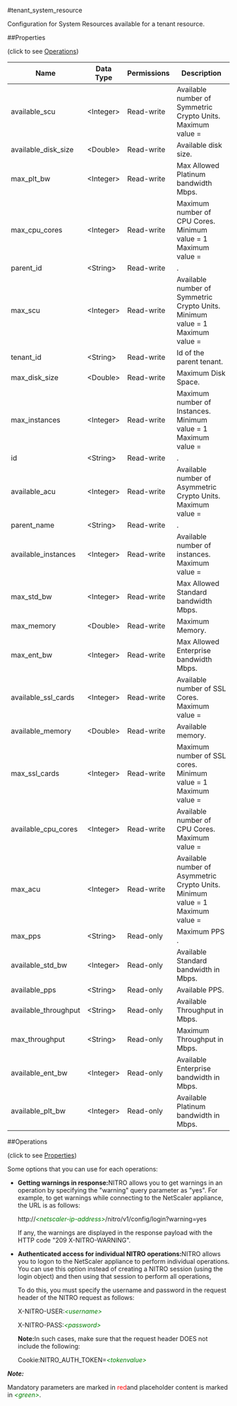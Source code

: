 #tenant_system_resource

Configuration for System Resources available for a tenant resource.


##Properties 
<span>(click to see [Operations](#opera))</span>


<table><thead><tr><th>Name</th><th>Data Type</th><th>Permissions</th><th>Description</th></tr></thead><tbody><tr><td>available_scu</td><td>&lt;Integer></td><td>Read-write</td><td>Available number of Symmetric Crypto Units.<br>Maximum value =</td></tr><tr><td>available_disk_size</td><td>&lt;Double></td><td>Read-write</td><td>Available disk size.</td></tr><tr><td>max_plt_bw</td><td>&lt;Integer></td><td>Read-write</td><td>Max Allowed Platinum bandwidth Mbps.</td></tr><tr><td>max_cpu_cores</td><td>&lt;Integer></td><td>Read-write</td><td>Maximum number of CPU Cores.<br>Minimum value = 1<br>Maximum value =</td></tr><tr><td>parent_id</td><td>&lt;String></td><td>Read-write</td><td>.</td></tr><tr><td>max_scu</td><td>&lt;Integer></td><td>Read-write</td><td>Available number of Symmetric Crypto Units.<br>Minimum value = 1<br>Maximum value =</td></tr><tr><td>tenant_id</td><td>&lt;String></td><td>Read-write</td><td>Id of the parent tenant.</td></tr><tr><td>max_disk_size</td><td>&lt;Double></td><td>Read-write</td><td>Maximum Disk Space.</td></tr><tr><td>max_instances</td><td>&lt;Integer></td><td>Read-write</td><td>Maximum number of Instances.<br>Minimum value = 1<br>Maximum value =</td></tr><tr><td>id</td><td>&lt;String></td><td>Read-write</td><td>.</td></tr><tr><td>available_acu</td><td>&lt;Integer></td><td>Read-write</td><td>Available number of Asymmetric Crypto Units.<br>Maximum value =</td></tr><tr><td>parent_name</td><td>&lt;String></td><td>Read-write</td><td>.</td></tr><tr><td>available_instances</td><td>&lt;Integer></td><td>Read-write</td><td>Available number of instances.<br>Maximum value =</td></tr><tr><td>max_std_bw</td><td>&lt;Integer></td><td>Read-write</td><td>Max Allowed Standard bandwidth Mbps.</td></tr><tr><td>max_memory</td><td>&lt;Double></td><td>Read-write</td><td>Maximum Memory.</td></tr><tr><td>max_ent_bw</td><td>&lt;Integer></td><td>Read-write</td><td>Max Allowed Enterprise bandwidth Mbps.</td></tr><tr><td>available_ssl_cards</td><td>&lt;Integer></td><td>Read-write</td><td>Available number of SSL Cores.<br>Maximum value =</td></tr><tr><td>available_memory</td><td>&lt;Double></td><td>Read-write</td><td>Available memory.</td></tr><tr><td>max_ssl_cards</td><td>&lt;Integer></td><td>Read-write</td><td>Maximum number of SSL cores.<br>Minimum value = 1<br>Maximum value =</td></tr><tr><td>available_cpu_cores</td><td>&lt;Integer></td><td>Read-write</td><td>Available number of CPU Cores.<br>Maximum value =</td></tr><tr><td>max_acu</td><td>&lt;Integer></td><td>Read-write</td><td>Available number of Asymmetric Crypto Units.<br>Minimum value = 1<br>Maximum value =</td></tr><tr><td>max_pps</td><td>&lt;String></td><td>Read-only</td><td>Maximum PPS .</td></tr><tr><td>available_std_bw</td><td>&lt;Integer></td><td>Read-only</td><td>Available Standard bandwidth in Mbps.</td></tr><tr><td>available_pps</td><td>&lt;String></td><td>Read-only</td><td>Available PPS.</td></tr><tr><td>available_throughput</td><td>&lt;String></td><td>Read-only</td><td>Available Throughput in Mbps.</td></tr><tr><td>max_throughput</td><td>&lt;String></td><td>Read-only</td><td>Maximum Throughput in Mbps.</td></tr><tr><td>available_ent_bw</td><td>&lt;Integer></td><td>Read-only</td><td>Available Enterprise bandwidth in Mbps.</td></tr><tr><td>available_plt_bw</td><td>&lt;Integer></td><td>Read-only</td><td>Available Platinum bandwidth in Mbps.</td></tr></tbody></table>
##Operations 
<span>(click to see [Properties](#prope))</span>


Some options that you can use for each operations:
<ul><li><p><b>Getting warnings in response:</b>NITRO allows you to get warnings in an operation by specifying the "warning" query parameter as "yes". For example, to get warnings while connecting to the NetScaler appliance, the URL is as follows:</p><p>http://<span style="color:green;font-style:italic;">&lt;netscaler-ip-address&gt;</span>/nitro/v1/config/login?warning=yes</p><p>If any, the warnings are displayed in the response payload with the HTTP code "209 X-NITRO-WARNING".</p></li><li><p><b>Authenticated access for individual NITRO operations:</b>NITRO allows you to logon to the NetScaler appliance to perform individual operations. You can use this option instead of creating a NITRO session (using the login object) and then using that session to perform all operations,</p><p>To do this, you must specify the username and password in the request header of the NITRO request as follows:</p><p>X-NITRO-USER:<span style="color:green;font-style:italic;">&lt;username&gt;</span></p><p>X-NITRO-PASS:<span style="color:green;font-style:italic;">&lt;password&gt;</span></p><p><b>Note:</b>In such cases, make sure that the request header DOES not include the following:</p><p>Cookie:NITRO_AUTH_TOKEN=<span style="color:green;font-style:italic;">&lt;tokenvalue&gt;</span></p></li></ul>



***Note:*** 
Mandatory parameters are marked in <span style="color:#FF0000;">red</span>and placeholder content is marked in <span style="color:green;font-style:italic">&lt;green&gt;</span>.

